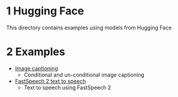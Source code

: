 # 1 Hugging Face

This directory contains examples using models from Hugging Face

# 2 Examples

* [Image captioning](./Image_captioning.ipynb)
  * Conditional and un-conditional image captioning
* [FastSpeech 2 text to speech](./FastSpeech2_text_to_speech.ipynb)
  * Text to speech using FastSpeech 2
